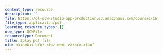 ```yaml
---
content_type: resource
description: ''
file: https://ol-ocw-studio-app-production.s3.amazonaws.com/courses/16-687-private-pilot-ground-school-january-iap-2019/931a0b17bfb75fb70067e853c813fb0f_OlQie93CwLY.pdf
file_type: application/pdf
learning_resource_types: []
ocw_type: OCWFile
resourcetype: Document
title: 3play pdf file
uid: 931a0b17-bfb7-5fb7-0067-e853c813fb0f
---
```

